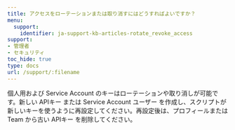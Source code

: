 ```yaml
---
title: アクセスをローテーションまたは取り消すにはどうすればよいですか？
menu:
  support:
    identifier: ja-support-kb-articles-rotate_revoke_access
support:
- 管理者
- セキュリティ
toc_hide: true
type: docs
url: /support/:filename
---
```


個人用および Service Account のキーはローテーションや取り消しが可能です。新しい APIキー または Service Account ユーザー を作成し、スクリプトが新しいキーを使うように再設定してください。再設定後は、プロフィールまたは Team から古い APIキー を削除してください。